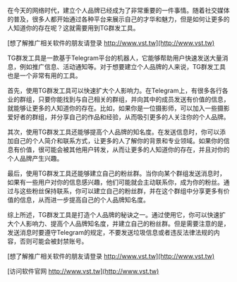 在今天的网络时代，建立个人品牌已经成为了非常重要的一件事情。随着社交媒体的普及，很多人都开始通过各种平台来展示自己的才华和魅力，但是如何让更多的人知道你的存在呢？这就需要用到TG群发工具。

[想了解推广相关软件的朋友请登录 http://www.vst.tw](http://www.vst.tw)

TG群发工具是一款基于Telegram平台的机器人，它能够帮助用户快速发送大量消息，例如推广信息、活动通知等。对于想要建立个人品牌的人来说，TG群发工具也是一个非常有用的工具。

首先，使用TG群发工具可以快速扩大个人影响力。在Telegram上，有很多各行各业的群组，只要你能找到与自己相关的群组，并向其中的成员发送有价值的信息，就能够让更多的人知道你的存在。比如，如果你是一位摄影师，可以加入一些摄影爱好者的群组，并分享自己的作品和经验，从而吸引更多的人关注你的个人品牌。

其次，使用TG群发工具还能够提高个人品牌的知名度。在发送信息时，你可以添加自己的个人简介和联系方式，让更多的人了解你的背景和专业领域。如果你的信息有价值，很可能会被其他用户转发，从而让更多的人知道你的存在，并且对你的个人品牌产生兴趣。

最后，使用TG群发工具还能够建立自己的粉丝群。当你向某个群组发送消息时，如果有一些用户对你的信息感兴趣，他们可能就会主动联系你，成为你的粉丝。通过与这些粉丝保持联系，你可以建立自己的粉丝群，并在这个群组中分享更多有价值的信息，从而进一步提高自己的个人品牌知名度。

综上所述，TG群发工具是打造个人品牌的秘诀之一。通过使用它，你可以快速扩大个人影响力、提高个人品牌知名度，并建立自己的粉丝群。但是需要注意的是，发送消息时要遵守Telegram的规定，不要发送垃圾信息或者违反法律法规的内容，否则可能会被封禁账号。

[想了解推广相关软件的朋友请登录 http://www.vst.tw](http://www.vst.tw)


[访问软件官网 http://www.vst.tw](http://www.vst.tw)
